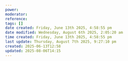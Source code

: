 ```yaml
---
power: 
moderator: 
reference: 
tags: []
date created: Friday, June 13th 2025, 4:58:55 pm
date modified: Wednesday, August 6th 2025, 2:05:20 am
time created: Friday, June 13th 2025, 4:58:55 pm
last update: Thursday, August 7th 2025, 9:27:10 pm
created: 2025-06-13T12:58
updated: 2025-08-06T14:15
---
```

